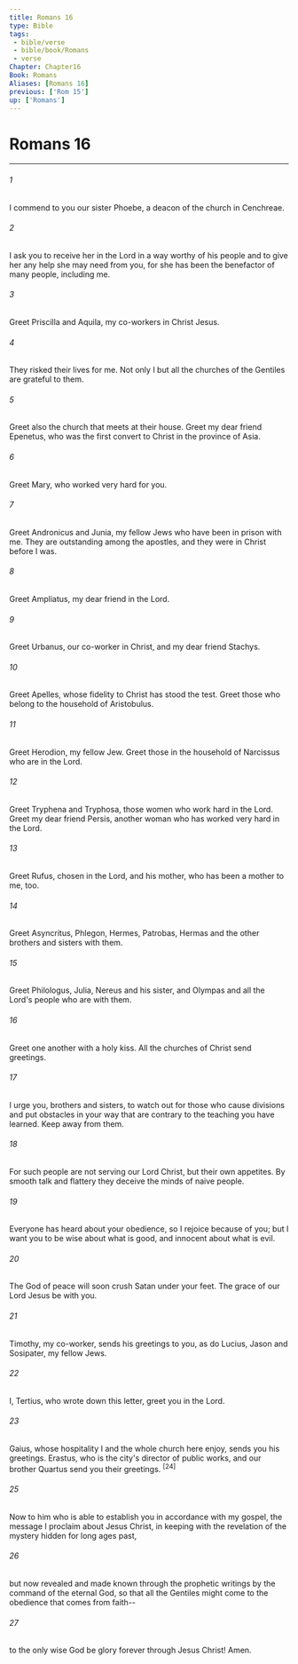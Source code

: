 ```yaml
---
title: Romans 16
type: Bible
tags:
 - bible/verse
 - bible/book/Romans
 - verse
Chapter: Chapter16
Book: Romans
Aliases: [Romans 16]
previous: ['Rom 15']
up: ['Romans']
---
```

# Romans 16

***


###### 1 
I commend to you our sister Phoebe, a deacon of the church in Cenchreae. 

###### 2 
I ask you to receive her in the Lord in a way worthy of his people and to give her any help she may need from you, for she has been the benefactor of many people, including me. 

###### 3 
Greet Priscilla and Aquila, my co-workers in Christ Jesus. 

###### 4 
They risked their lives for me. Not only I but all the churches of the Gentiles are grateful to them. 

###### 5 
Greet also the church that meets at their house. Greet my dear friend Epenetus, who was the first convert to Christ in the province of Asia. 

###### 6 
Greet Mary, who worked very hard for you. 

###### 7 
Greet Andronicus and Junia, my fellow Jews who have been in prison with me. They are outstanding among the apostles, and they were in Christ before I was. 

###### 8 
Greet Ampliatus, my dear friend in the Lord. 

###### 9 
Greet Urbanus, our co-worker in Christ, and my dear friend Stachys. 

###### 10 
Greet Apelles, whose fidelity to Christ has stood the test. Greet those who belong to the household of Aristobulus. 

###### 11 
Greet Herodion, my fellow Jew. Greet those in the household of Narcissus who are in the Lord. 

###### 12 
Greet Tryphena and Tryphosa, those women who work hard in the Lord. Greet my dear friend Persis, another woman who has worked very hard in the Lord. 

###### 13 
Greet Rufus, chosen in the Lord, and his mother, who has been a mother to me, too. 

###### 14 
Greet Asyncritus, Phlegon, Hermes, Patrobas, Hermas and the other brothers and sisters with them. 

###### 15 
Greet Philologus, Julia, Nereus and his sister, and Olympas and all the Lord's people who are with them. 

###### 16 
Greet one another with a holy kiss. All the churches of Christ send greetings. 

###### 17 
I urge you, brothers and sisters, to watch out for those who cause divisions and put obstacles in your way that are contrary to the teaching you have learned. Keep away from them. 

###### 18 
For such people are not serving our Lord Christ, but their own appetites. By smooth talk and flattery they deceive the minds of naive people. 

###### 19 
Everyone has heard about your obedience, so I rejoice because of you; but I want you to be wise about what is good, and innocent about what is evil. 

###### 20 
The God of peace will soon crush Satan under your feet. The grace of our Lord Jesus be with you. 

###### 21 
Timothy, my co-worker, sends his greetings to you, as do Lucius, Jason and Sosipater, my fellow Jews. 

###### 22 
I, Tertius, who wrote down this letter, greet you in the Lord. 

###### 23 
Gaius, whose hospitality I and the whole church here enjoy, sends you his greetings. Erastus, who is the city's director of public works, and our brother Quartus send you their greetings. <sup class="versenum">[24]</sup> 

###### 25 
Now to him who is able to establish you in accordance with my gospel, the message I proclaim about Jesus Christ, in keeping with the revelation of the mystery hidden for long ages past, 

###### 26 
but now revealed and made known through the prophetic writings by the command of the eternal God, so that all the Gentiles might come to the obedience that comes from faith-- 

###### 27 
to the only wise God be glory forever through Jesus Christ! Amen. 
